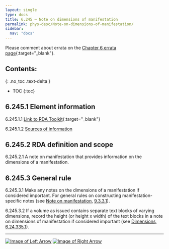 ```yaml
---
layout: single
type: docs
title: 6.245 — Note on dimensions of manifestation
permalink: phys-desc/Note-on-dimensions-of-manifestation/
sidebar:
  nav: "docs"
---
```


Please comment about errata on the [Chapter 6 errata page](https://docs.google.com/document/d/1mb67GUCT1bbQjywyeTpbjpWDe5iymT3qJ7jeoof5Ra4/edit#heading=h.2un61z8taxf9){:target="_blank"}.

## Contents:
{: .no_toc .text-delta }

- TOC
{:toc}

## 6.245.1 Element information

<a name="6.245.1.1">6.245.1.1</a> [Link to RDA Toolkit](https://beta.rdatoolkit.org/Content/Index?externalId=en-US_ala-f9c752ea-fc02-387e-97ac-c1ed5fa5cb7b){:target="_blank"}

<a name="6.245.1.2">6.245.1.2</a> [Sources of information](/DCRMR/phys-desc/#6011-sources-of-information) 

## 6.245.2 RDA definition and scope

<a name="6.245.2.1">6.245.2.1</a> A note on manifestation that provides information on the dimensions of a manifestation.

## 6.245.3 General rule

<a name="6.245.3.1">6.245.3.1</a> Make any notes on the dimensions of a manifestation if considered important. For general rules on constructing manifestation-specific notes (see [Note on manifestation](/DCRMR/additional-notes/Note-on-manifestation/), [9.3.3.1](/DCRMR/additional-notes/Note-on-manifestation/#9.3.3.1)).

<a name="6.245.3.2">6.245.3.2</a> If a volume as issued contains separate text blocks of varying dimensions, record the height (or height x width) of the text blocks in a note on dimensions of manifestation if considered important (see [Dimensions](/DCRMR/phys-desc/Dimensions/), [6.24.335.1](/DCRMR/phys-desc/Dimensions/#6.24.335.1)).

---

[![Image of Left Arrow](https://rbms-bsc.github.io/DCRMR/assets/pictures/navigation/Arrow_Left.png "6.24 — Dimensions")](/DCRMR/phys-desc/Dimensions/) [![Image of Right Arrow](https://rbms-bsc.github.io/DCRMR/assets/pictures/navigation/Arrow_Right.png "6.25 — Base material")](/DCRMR/phys-desc/Base-material/)
